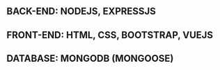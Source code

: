 ## BACK-END: NODEJS, EXPRESSJS
## FRONT-END: HTML, CSS, BOOTSTRAP, VUEJS
## DATABASE: MONGODB (MONGOOSE)

